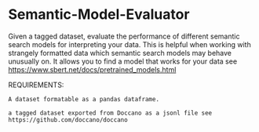 # Semantic-Model-Evaluator
Given a tagged dataset, evaluate the performance of different semantic search models for interpreting your data.
This is helpful when working with strangely formatted data which semantic search models may behave unusually on. 
It allows you to find a model that works for your data see https://www.sbert.net/docs/pretrained_models.html

REQUIREMENTS:

    A dataset formatable as a pandas dataframe.
  
    a tagged dataset exported from Doccano as a jsonl file see https://github.com/doccano/doccano
